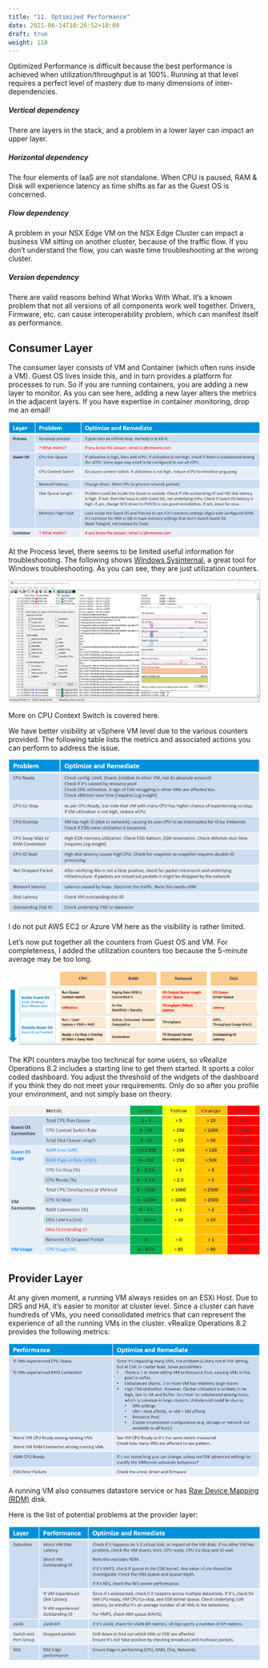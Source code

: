 ```yaml
---
title: "11. Optimized Performance"
date: 2021-06-14T10:26:52+10:00
draft: true
weight: 110
---
```


Optimized Performance is difficult because the best performance is achieved when utilization/throughput is at 100%. Running at that level requires a perfect level of mastery due to many dimensions of inter-dependencies.

##### Vertical dependency

There are layers in the stack, and a problem in a lower layer can impact an upper layer.

##### Horizontal dependency

The four elements of IaaS are not standalone. When CPU is paused, RAM & Disk will experience latency as time shifts as far as the Guest OS is concerned.

##### Flow dependency

A problem in your NSX Edge VM on the NSX Edge Cluster can impact a business VM sitting on another cluster, because of the traffic flow. If you don’t understand the flow, you can waste time troubleshooting at the wrong cluster.

##### Version dependency

There are valid reasons behind What Works With What. It’s a known problem that not all versions of all components work well together. Drivers, Firmware, etc. can cause interoperability problem, which can manifest itself as performance.

## Consumer Layer

The consumer layer consists of VM and Container (which often runs inside a VM). Guest OS lives inside this, and in turn provides a platform for processes to run. So if you are running containers, you are adding a new layer to monitor. As you can see here, adding a new layer alters the metrics in the adjacent layers. If you have expertise in container monitoring, drop me an email!

![](1.2.11-fig-1.png)

At the Process level, there seems to be limited useful information for troubleshooting. The following shows [Windows Sysinternal](https://docs.microsoft.com/en-us/sysinternals/), a great tool for Windows troubleshooting. As you can see, they are just utilization counters. 

![](1.2.11-fig-2.png)

More on CPU Context Switch is covered here. 

We have better visibility at vSphere VM level due to the various counters provided. The following table lists the metrics and associated actions you can perform to address the issue. 

![](1.2.11-fig-3.png)

I do not put AWS EC2 or Azure VM here as the visibility is rather limited.

Let’s now put together all the counters from Guest OS and VM. For completeness, I added the utilization counters too because the 5-minute average may be too long. 

![](1.2.11-fig-4.png)

The KPI counters maybe too technical for some users, so vRealize Operations 8.2 includes a starting line to get them started. It sports a color coded dashboard. You adjust the threshold of the widgets of the dashboard if you think they do not meet your requirements. Only do so after you profile your environment, and not simply base on theory. 

![](1.2.11-fig-5.png)

## Provider Layer

At any given moment, a running VM always resides on an ESXi Host. Due to DRS and HA, it’s easier to monitor at cluster level. Since a cluster can have hundreds of VMs, you need consolidated metrics that can represent the experience of all the running VMs in the cluster. vRealize Operations 8.2 provides the following metrics:

![](1.2.11-fig-6.png)

A running VM also consumes datastore service or has [Raw Device Mapping (RDM)](https://docs.vmware.com/en/VMware-vSphere/7.0/com.vmware.vsphere.storage.doc/GUID-9E206B41-4B2D-48F0-85A3-B8715D78E846.html) disk.

Here is the list of potential problems at the provider layer:

![](1.2.11-fig-7.png)
